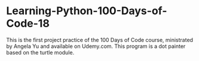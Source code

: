 # Learning-Python-100-Days-of-Code-18
This is the first project practice of the 100 Days of Code course, ministrated by Angela Yu and available on Udemy.com. This program is a dot painter based on the turtle module.
